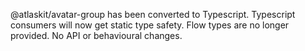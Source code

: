 @atlaskit/avatar-group has been converted to Typescript. Typescript consumers will now get static type safety. Flow types are no longer provided. No API or behavioural changes.